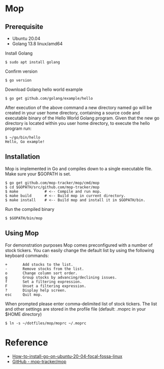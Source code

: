 # Mop

## Prerequisite
* Ubuntu 20.04
* Golang 13.8 linux/amd64

Install Golang
```
$ sudo apt install golang
```

Confirm version
```
$ go version
```

Download Golang hello world example
```
$ go get github.com/golang/example/hello
```

After execution of the above command a new directory named go will be created in your user home directory,
containing a source code and executable binary of the Hello World Golang program.
Given that the new go directory is located within you user home directory, to execute the hello program run:
```
$ ~/go/bin/hello
Hello, Go example!
```

## Installation
Mop is implemented in Go and compiles down to a single executable file.
Make sure your $GOPATH is set.
```
$ go get github.com/mop-tracker/mop/cmd/mop
$ cd $GOPATH/src/github.com/mop-tracker/mop
$ make            # <-- Compile and run mop.
$ make build      # <-- Build mop in current directory.
$ make install    # <-- Build mop and install it in $GOPATH/bin.
```

Run the compiled binary
```
$ $GOPATH/bin/mop
```

## Using Mop
For demonstration purposes Mop comes preconfigured with a number of stock tickers.
You can easily change the default list by using the following keyboard commands:
```
+       Add stocks to the list.
-       Remove stocks from the list.
o       Change column sort order.
g       Group stocks by advancing/declining issues.
f       Set a filtering expression.
F       Unset a filtering expression.
?       Display help screen.
esc     Quit mop.
```

When prompted please enter comma-delimited list of stock tickers.
The list and other settings are stored in the profile file (default: .moprc in your $HOME directory)
```
$ ln -s ~/dotfiles/mop/moprc ~/.moprc
```

# Reference
* [How-to-install-go-on-ubuntu-20-04-focal-fossa-linux](https://linuxconfig.org/how-to-install-go-on-ubuntu-20-04-focal-fossa-linux)
* [GitHub - mop-tracker/mop](https://github.com/mop-tracker/mop)
